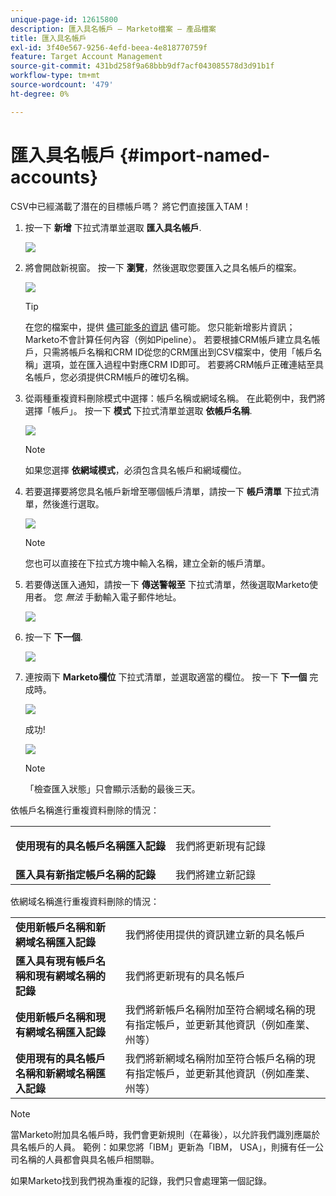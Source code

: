 ```yaml
---
unique-page-id: 12615800
description: 匯入具名帳戶 — Marketo檔案 — 產品檔案
title: 匯入具名帳戶
exl-id: 3f40e567-9256-4efd-beea-4e818770759f
feature: Target Account Management
source-git-commit: 431bd258f9a68bbb9df7acf043085578d3d91b1f
workflow-type: tm+mt
source-wordcount: '479'
ht-degree: 0%

---
```


# 匯入具名帳戶 {#import-named-accounts}

CSV中已經滿載了潛在的目標帳戶嗎？ 將它們直接匯入TAM！

1. 按一下 **新增** 下拉式清單並選取 **匯入具名帳戶**.

   ![](assets/inaone.png)

1. 將會開啟新視窗。 按一下 **瀏覽**，然後選取您要匯入之具名帳戶的檔案。

   ![](assets/inatwo.png)

   >[!TIP]
   >
   >在您的檔案中，提供 [儘可能多的資訊](/help/marketo/product-docs/target-account-management/target/named-accounts/named-account-overview.md#named-account-attributes) 儘可能。 您只能新增影片資訊；Marketo不會計算任何內容（例如Pipeline）。 若要根據CRM帳戶建立具名帳戶，只需將帳戶名稱和CRM ID從您的CRM匯出到CSV檔案中，使用「帳戶名稱」選項，並在匯入過程中對應CRM ID即可。 若要將CRM帳戶正確連結至具名帳戶，您必須提供CRM帳戶的確切名稱。

1. 從兩種重複資料刪除模式中選擇：帳戶名稱或網域名稱。 在此範例中，我們將選擇「帳戶」。 按一下 **模式** 下拉式清單並選取 **依帳戶名稱**.

   ![](assets/inathree.png)

   >[!NOTE]
   >
   >如果您選擇 **依網域模式**，必須包含具名帳戶和網域欄位。

1. 若要選擇要將您具名帳戶新增至哪個帳戶清單，請按一下 **帳戶清單** 下拉式清單，然後進行選取。

   ![](assets/inafour.png)

   >[!NOTE]
   >
   >您也可以直接在下拉式方塊中輸入名稱，建立全新的帳戶清單。

1. 若要傳送匯入通知，請按一下 **傳送警報至** 下拉式清單，然後選取Marketo使用者。 您 _無法_ 手動輸入電子郵件地址。

   ![](assets/inafive-2.png)

1. 按一下 **下一個**.

   ![](assets/inasix-2.png)

1. 連按兩下 **Marketo欄位** 下拉式清單，並選取適當的欄位。 按一下 **下一個** 完成時。

   ![](assets/inaseven.png)

   成功!

   ![](assets/inanine.png)

   >[!NOTE]
   >
   >「檢查匯入狀態」只會顯示活動的最後三天。

依帳戶名稱進行重複資料刪除的情況：

<table> 
 <tbody> 
  <tr> 
   <td><strong>使用現有的具名帳戶名稱匯入記錄</strong></td> 
   <td><p>我們將更新現有記錄</p></td> 
  </tr> 
  <tr> 
   <td><strong>匯入具有新指定帳戶名稱的記錄</strong></td> 
   <td>我們將建立新記錄</td> 
  </tr> 
 </tbody> 
</table>

依網域名稱進行重複資料刪除的情況：

<table> 
 <tbody> 
  <tr> 
   <td><strong>使用新帳戶名稱和新網域名稱匯入記錄</strong></td> 
   <td>我們將使用提供的資訊建立新的具名帳戶</td> 
  </tr> 
  <tr> 
   <td><strong>匯入具有現有帳戶名稱和現有網域名稱的記錄</strong></td> 
   <td>我們將更新現有的具名帳戶</td> 
  </tr> 
   <tr> 
   <td><strong>使用新帳戶名稱和現有網域名稱匯入記錄</strong></td> 
   <td>我們將新帳戶名稱附加至符合網域名稱的現有指定帳戶，並更新其他資訊（例如產業、州等）</td> 
  </tr> 
  <tr> 
   <td><strong>使用現有的具名帳戶名稱和新網域名稱匯入記錄</strong></td> 
   <td>我們將新網域名稱附加至符合帳戶名稱的現有指定帳戶，並更新其他資訊（例如產業、州等）</td> 
  </tr> 
 </tbody> 
</table>

>[!NOTE]
>
>當Marketo附加具名帳戶時，我們會更新規則（在幕後），以允許我們識別應屬於具名帳戶的人員。 範例：如果您將「IBM」更新為「IBM， USA」，則擁有任一公司名稱的人員都會與具名帳戶相關聯。

如果Marketo找到我們視為重複的記錄，我們只會處理第一個記錄。
